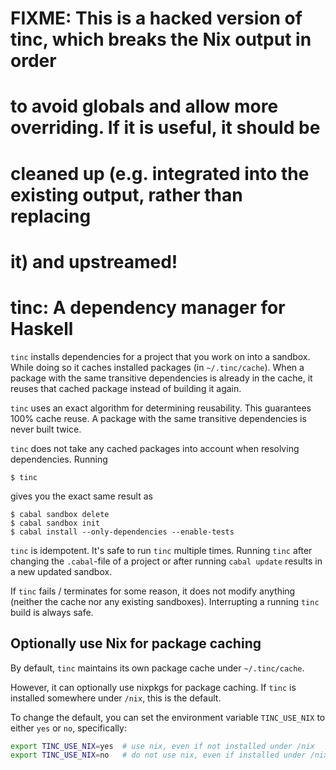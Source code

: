 # FIXME: This is a hacked version of tinc, which breaks the Nix output in order
# to avoid globals and allow more overriding. If it is useful, it should be
# cleaned up (e.g. integrated into the existing output, rather than replacing
# it) and upstreamed!

# tinc: A dependency manager for Haskell

`tinc` installs dependencies for a project that you work on into a sandbox.
While doing so it caches installed packages (in `~/.tinc/cache`).  When a
package with the same transitive dependencies is already in the cache, it
reuses that cached package instead of building it again.

`tinc` uses an exact algorithm for determining reusability.  This guarantees
100% cache reuse.  A package with the same transitive dependencies is never
built twice.

`tinc` does not take any cached packages into account when resolving
dependencies.  Running

    $ tinc

gives you the exact same result as

    $ cabal sandbox delete
    $ cabal sandbox init
    $ cabal install --only-dependencies --enable-tests

`tinc` is idempotent.  It's safe to run `tinc` multiple times.  Running `tinc`
after changing the `.cabal`-file of a project or after running `cabal update`
results in a new updated sandbox.

If `tinc` fails / terminates for some reason, it does not modify anything
(neither the cache nor any existing sandboxes).  Interrupting a running `tinc`
build is always safe.

## Optionally use Nix for package caching
By default, `tinc` maintains its own package cache under `~/.tinc/cache`.

However, it can optionally use nixpkgs for package caching.
If `tinc` is installed somewhere under `/nix`, this is the default.

To change the default, you can set the environment variable
`TINC_USE_NIX` to either `yes` or `no`, specifically:
```bash
export TINC_USE_NIX=yes  # use nix, even if not installed under /nix
export TINC_USE_NIX=no   # do not use nix, even if installed under /nix
```
